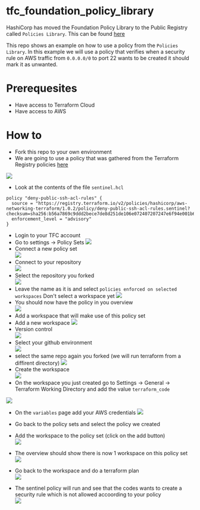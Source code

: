 # tfc_foundation_policy_library

HashiCorp has moved the Foundation Policy Library to the Public Registry called `Policies Library`. This can be found [here](https://registry.terraform.io/browse/policies)

This repo shows an example on how to use a policy from the `Policies Library`. In this example we will use a policy that verifies when a security rule on AWS traffic from `0.0.0.0/0` to port 22 wants to be created it should mark it as unwanted.  

# Prerequesites
- Have access to Terraform Cloud
- Have access to AWS


# How to
- Fork this repo to your own environment
- We are going to use a policy that was gathered from the Terraform Registry policies [here](https://registry.terraform.io/policies/hashicorp/aws-networking-terraform/1.0.2/policy/deny-public-ssh-acl-rules)  

![](media/20230420134421.png)  

- Look at the contents of the file `sentinel.hcl`
```hcl
policy "deny-public-ssh-acl-rules" {
  source = "https://registry.terraform.io/v2/policies/hashicorp/aws-networking-terraform/1.0.2/policy/deny-public-ssh-acl-rules.sentinel?checksum=sha256:b56a7869c9ddd2bece7de8d251de106e072407207247e6f94e001b6eba22c71b"
  enforcement_level = "advisory"
}
```
- Login to your TFC account
- Go to settings -> Policy Sets
![](media/20230420134631.png)  
- Connect a new policy set  
![](media/20230420134718.png)  
- Connect to your repository  
![](media/20230420134743.png)
- Select the repository  you forked  
![](media/20230420134818.png)  
- Leave the name as it is and select `policies enforced on selected workspaces`  Don't select a workspace yet
![](media/20230420134907.png)  
- You should now have the policy in you overview  
![](media/20230420134956.png)
- Add a workspace that will make use of this policy set
- Add a new workspace
![](media/20230420135058.png)  
- Version control  
![](media/20230420135116.png)
- Select your github environment  
![](media/20230420135136.png)  
- select the same repo again you forked (we will run terraform from a diffirent directory)
![](media/20230420135237.png)  
- Create the workspace   
![](media/20230420135257.png)  
- On the workspace you just created go to Settings -> General -> Terraform Working Directory and add the value `terraform_code`  

![](media/20230420135403.png)
- On the `variables` page add your AWS credentials 
![](media/20230420140547.png)  

- Go back to the policy sets and select the policy we created
- Add the workspace to the policy set (click on the add button)  
![](media/20230420135520.png)
- The overview should show there is now 1 workspace on this policy set  
![](media/20230420135558.png)
- Go back to the workspace and do a terraform plan  
![](media/20230420135651.png)   
- The sentinel policy will run and see that the codes wants to create a security rule which is not allowed accoording to your policy    
![](media/20230420140924.png)

